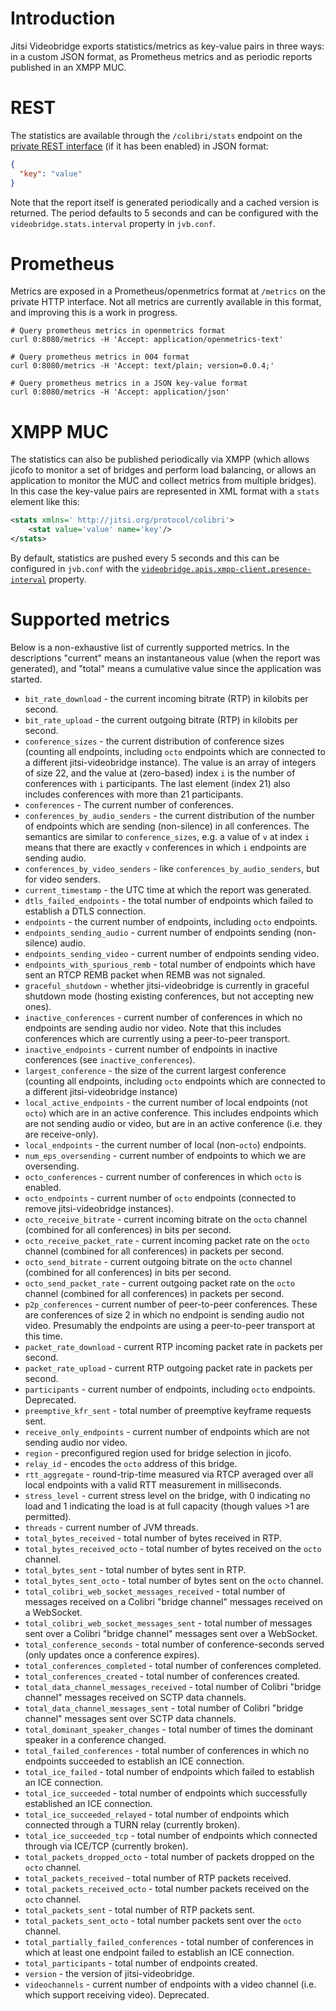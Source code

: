 Introduction
============
Jitsi Videobridge exports statistics/metrics as key-value pairs in three ways: in a custom JSON format, as Prometheus
metrics and as periodic reports published in an XMPP MUC.

# REST
The statistics are available through the `/colibri/stats` endpoint on the [private REST interface](10.rest.md) 
(if it has been enabled) in JSON format:
```json
{
  "key": "value"
}
```

Note that the report itself is generated periodically and a cached version is returned. The period defaults to 5 seconds
and can be configured with the `videobridge.stats.interval` property in `jvb.conf`.

# Prometheus
Metrics are exposed in a Prometheus/openmetrics format at `/metrics` on the private HTTP interface. Not all metrics are
currently available in this format, and improving this is a work in progress.
```commandline
# Query prometheus metrics in openmetrics format
curl 0:8080/metrics -H 'Accept: application/openmetrics-text'

# Query prometheus metrics in 004 format
curl 0:8080/metrics -H 'Accept: text/plain; version=0.0.4;'

# Query prometheus metrics in a JSON key-value format
curl 0:8080/metrics -H 'Accept: application/json'
```

# XMPP MUC
The statistics can also be published periodically via XMPP (which allows jicofo to monitor a set of bridges and perform
load balancing, or allows an application to monitor the MUC and collect metrics from multiple bridges). In this case the
key-value pairs are represented in XML format with a `stats` element like this:
```xml
<stats xmlns=' http://jitsi.org/protocol/colibri'>
	<stat value='value' name='key'/>
</stats>
```

By default, statistics are pushed every 5 seconds and this can be configured in `jvb.conf` with the
[`videobridge.apis.xmpp-client.presence-interval`](https://github.com/jitsi/jitsi-videobridge/blob/master/jvb/src/main/resources/reference.conf#L65) property.


# Supported metrics
Below is a non-exhaustive list of currently supported metrics. In the descriptions "current" means an instantaneous 
value (when the report was generated), and "total" means a cumulative value since the application was started.

* `bit_rate_download` - the current incoming bitrate (RTP) in kilobits per second.
* `bit_rate_upload` - the current outgoing bitrate (RTP) in kilobits per second.
* `conference_sizes` - the current distribution of conference sizes (counting all endpoints, including `octo` endpoints
which are connected to a different jitsi-videobridge instance). The value is an array of integers of size 22,
and the value at (zero-based) index `i` is the number of conferences with `i` participants. The last element (index 21)
also includes conferences with more than 21 participants.
* `conferences` - The current number of conferences.
* `conferences_by_audio_senders` - the current distribution of the number of endpoints which are sending (non-silence)
in all conferences. The semantics are similar to `conference_sizes`, e.g. a value of `v` at index `i` means that there
are exactly `v` conferences in which `i` endpoints are sending audio.
* `conferences_by_video_senders` - like `conferences_by_audio_senders`, but for video senders.
* `current_timestamp` - the UTC time at which the report was generated.
* `dtls_failed_endpoints` - the total number of endpoints which failed to establish a DTLS connection.
* `endpoints` - the current number of endpoints, including `octo` endpoints.
* `endpoints_sending_audio` - current number of endpoints sending (non-silence) audio.
* `endpoints_sending_video` - current number of endpoints sending video.
* `endpoints_with_spurious_remb` - total number of endpoints which have sent an RTCP REMB packet when REMB was not
signaled.
* `graceful_shutdown` - whether jitsi-videobridge is currently in graceful shutdown mode (hosting existing conferences,
but not accepting new ones).
* `inactive_conferences` - current number of conferences in which no endpoints are sending audio nor video. Note that
this includes conferences which are currently using a peer-to-peer transport.
* `inactive_endpoints` - current number of endpoints in inactive conferences (see `inactive_conferences`).
* `largest_conference` - the size of the current largest conference (counting all endpoints, including `octo` 
endpoints which are connected to a different jitsi-videobridge instance)
* `local_active_endpoints` - the current number of local endpoints (not `octo`) which are in an active conference. This
includes endpoints which are not sending audio or video, but are in an active conference (i.e. they are receive-only).
* `local_endpoints` - the current number of local (non-`octo`) endpoints.
* `num_eps_oversending` - current number of endpoints to which we are oversending.
* `octo_conferences` - current number of conferences in which `octo` is enabled.
* `octo_endpoints` - current number of `octo` endpoints (connected to remove jitsi-videobridge instances).
* `octo_receive_bitrate` - current incoming bitrate on the `octo` channel (combined for all conferences) in bits per 
second.
* `octo_receive_packet_rate` - current incoming packet rate on the `octo` channel (combined for all conferences) in
packets per second.
* `octo_send_bitrate` - current outgoing bitrate on the `octo` channel (combined for all conferences) in bits per
second.
* `octo_send_packet_rate` - current outgoing packet rate on the `octo` channel (combined for all conferences) in
packets per second.
* `p2p_conferences` - current number of peer-to-peer conferences. These are conferences of size 2 in which no endpoint
is sending audio not video. Presumably the endpoints are using a peer-to-peer transport at this time.
* `packet_rate_download` - current RTP incoming packet rate in packets per second.
* `packet_rate_upload` - current RTP outgoing packet rate in packets per second.
* `participants` - current number of endpoints, including `octo` endpoints. Deprecated.
* `preemptive_kfr_sent` - total number of preemptive keyframe requests sent.
* `receive_only_endpoints` - current number of endpoints which are not sending audio nor video.
* `region` - preconfigured region used for bridge selection in jicofo.
* `relay_id` - encodes the `octo` address of this bridge.
* `rtt_aggregate` - round-trip-time measured via RTCP averaged over all local endpoints with a valid RTT measurement in
milliseconds.
* `stress_level` - current stress level on the bridge, with 0 indicating no load and 1 indicating the load is at full
capacity (though values >1 are permitted).
* `threads` - current number of JVM threads.
* `total_bytes_received` - total number of bytes received in RTP.
* `total_bytes_received_octo` - total number of bytes received on the `octo` channel.
* `total_bytes_sent` - total number of bytes sent in RTP.
* `total_bytes_sent_octo` - total number of bytes sent on the `octo` channel.
* `total_colibri_web_socket_messages_received` - total number of messages received on a Colibri "bridge channel" 
messages received on a WebSocket.
* `total_colibri_web_socket_messages_sent` - total number of messages sent over a Colibri "bridge channel" messages 
sent over a WebSocket.
* `total_conference_seconds` - total number of conference-seconds served (only updates once a conference expires).
* `total_conferences_completed` - total number of conferences completed.
* `total_conferences_created` - total number of conferences created.
* `total_data_channel_messages_received` - total number of Colibri "bridge channel" messages received on SCTP data
channels.
* `total_data_channel_messages_sent` - total number of Colibri "bridge channel" messages sent over SCTP data
channels.
* `total_dominant_speaker_changes` - total number of times the dominant speaker in a conference changed.
* `total_failed_conferences` - total number of conferences in which no endpoints succeeded to establish an ICE 
connection.
* `total_ice_failed` - total number of endpoints which failed to establish an ICE connection.
* `total_ice_succeeded` - total number of endpoints which successfully established an ICE connection.
* `total_ice_succeeded_relayed` - total number of endpoints which connected through a TURN relay (currently broken).
* `total_ice_succeeded_tcp` - total number of endpoints which connected through via ICE/TCP (currently broken).
* `total_packets_dropped_octo` - total number of packets dropped on the `octo` channel.
* `total_packets_received` - total number of RTP packets received.
* `total_packets_received_octo` - total number packets received on the `octo` channel.
* `total_packets_sent` - total number of RTP packets sent.
* `total_packets_sent_octo` - total number packets sent over the `octo` channel.
* `total_partially_failed_conferences` - total number of conferences in which at least one endpoint failed to establish
an ICE connection.
* `total_participants` - total number of endpoints created.
* `version` - the version of jitsi-videobridge.
* `videochannels` - current number of endpoints with a video channel (i.e. which support receiving video). Deprecated.
